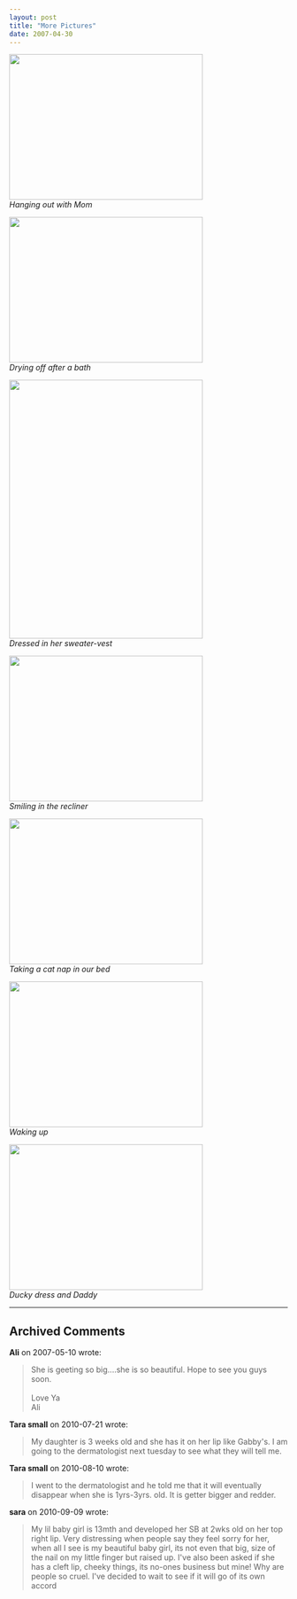 ```yaml
---
layout: post
title: "More Pictures"
date: 2007-04-30
---
```


<p>
<img alt="" height="263" src="/thepaladinos/assets/images/2007-04-30-P1000520(Custom).JPG" width="350"/><br/>
<em>Hanging out with Mom</em>
</p>
<p>
<img alt="" height="263" src="/thepaladinos/assets/images/2007-04-30-P1000563(Custom).JPG" width="350"/><br/>
<em>Drying off after a bath</em>
</p>
<p>
<img alt="" height="467" src="/thepaladinos/assets/images/2007-04-30-P1000503(Custom).JPG" width="350"/><br/>
<em>Dressed in her sweater-vest</em>
</p>
<p>
<img alt="" height="263" src="/thepaladinos/assets/images/2007-04-30-P1000539(Custom).JPG" width="350"/><br/>
<em>Smiling in the recliner</em>
</p>
<p>
<img alt="" height="263" src="/thepaladinos/assets/images/2007-04-30-P1000506(Custom).JPG" width="350"/><br/>
<em>Taking a cat nap in our bed</em>
</p>
<p>
<img alt="" height="263" src="/thepaladinos/assets/images/2007-04-30-P1000603(Custom).JPG" width="350"/><br/>
<em>Waking up</em>
</p>
<p>
<img alt="" height="263" src="/thepaladinos/assets/images/2007-04-30-P1000615(Custom).JPG" width="350"/><br/>
<em>Ducky dress and Daddy</em>
</p>

---

## Archived Comments

**Ali** on 2007-05-10 wrote:

> She is geeting so big....she is so beautiful.  Hope to see you guys soon.<br><br>Love Ya<br>Ali

**Tara small** on 2010-07-21 wrote:

> My daughter is 3 weeks old and she has it on her lip like Gabby's.  I am going to the dermatologist next tuesday to see what they will tell me.   

**Tara small** on 2010-08-10 wrote:

> I went to the dermatologist and he told me that it will eventually disappear when she is 1yrs-3yrs. old.   It is getter bigger and redder.   

**sara** on 2010-09-09 wrote:

> My lil baby girl is 13mth and developed her SB at 2wks old on her top right lip. Very distressing when people say they feel sorry for her, when all I see is my beautiful baby girl, its not even that big, size of the nail on my little finger but raised up. I've also been asked if she has a cleft lip, cheeky things, its no-ones business but mine! Why are people so cruel. I've decided to wait to see if it will go of its own accord

